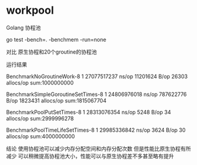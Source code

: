 # workpool
Golang 协程池

go test -bench=. -benchmem -run=none

对比 原生协程和20个groutine的协程池

运行结果

BenchmarkNoGroutineWork-8                      1        27077517237 ns/op       11201624 B/op      26303 allocs/op sum:1000000000

BenchmarkSimpleGoroutineSetTimes-8             1        24806976018 ns/op       787622776 B/op   1823431 allocs/op sum:1815067704

BenchmarkPoolPutSetTimes-8                     1        28313076354 ns/op           5248 B/op         34 allocs/op sum:2999996278

BenchmarkPoolTimeLifeSetTimes-8                1        29985336842 ns/op           3624 B/op         30 allocs/op sum:4000000000


结论
使用协程池可以减少内存分配空间和内存分配次数
但是性能比原生协程有所减少
可以稍微提高协程池大小，性能可以与原生协程差不多甚至略有提升
